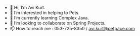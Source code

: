 - 👋 Hi, I’m Avi Kurt.
- 👀 I’m interested in helping to Pets.
- 🌱 I’m currently learning Complex Java.
- 💞️ I’m looking to collaborate on Spring Projects.
- 📫 How to reach me : 053-725-8350 / avi.kurt@petpace.com
